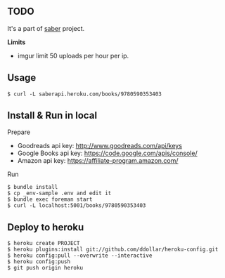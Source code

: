 TODO
----

It's a part of [saber](https://github.com/SaberSalv/saber) project.

**Limits**

- imgur limit 50 uploads per hour per ip.

Usage
------

	$ curl -L saberapi.heroku.com/books/9780590353403

Install & Run in local
-----------------------

Prepare

- Goodreads api key: http://www.goodreads.com/api/keys
- Google Books api key: https://code.google.com/apis/console/
- Amazon api key: https://affiliate-program.amazon.com/

Run

	$ bundle install
	$ cp _env-sample .env and edit it
	$ bundle exec foreman start
	$ curl -L localhost:5001/books/9780590353403

Deploy to heroku
----------------

	$ heroku create PROJECT
	$ heroku plugins:install git://github.com/ddollar/heroku-config.git             
	$ heroku config:pull --overwrite --interactive                                  
	$ heroku config:push
	$ git push origin heroku
